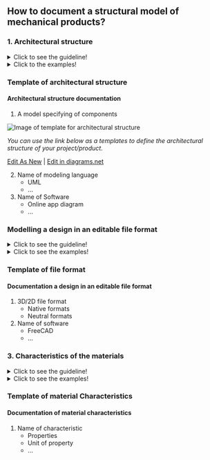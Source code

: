 ## **How to document a structural model of mechanical products?** 

 ### **1. Architectural structure**
<details>
  <summary>Click to see the guideline!</summary>
 
- **Definition:** *The architectural structure is a physical or logical layout of the components of a system design and their internal and external connections.*


 ```
1. What minimum documentation should the architectural structure provide?
  - A model specifying the kind of components and their sub-components in the format of a tree  or a graph

2. How to implement the architectural model?
  - Use modeling language for representation, such as 
    - SysML (Block Definition, Activity, or Internal Block diagram)
    - UML
  - Use open-source software for modeling the tree or graph representation, such as
    - Papyrus
    - Modelio
    - Capella 

   ``` 
 </details>
 
 <details>
  <summary>Click to the examples!</summary>
 
*The links below show some kinds of architectural structure of open-source projects*

#### *Example 1: architectural structure of* [MPS ventilator](https://www.monolithicpower.com/en/mps-open-source-ventilator)

![Image of Structural graph of PSLab](https://github.com/OPEN-NEXT/wp2.3_template/blob/main/Sources/Images/Architecture%20of%20mechanical%20structural%20model.jpg)

<a href="https://app.diagrams.net/#Hamerezoji1362%2Fdrawio-github%2Fmaster%2FArchitecture%20of%20mechanical%20structural%20model.drawio" target="_blank">Edit As New</a> | <a href="https://app.diagrams.net/#Hamerezoji1362%2Fdrawio-github%2Fmaster%2FArchitecture%20of%20mechanical%20structural%20model.png" target="_blank">Edit in diagrams.net</a>


#### *Example 2: Architectural structure of* [Makair ventilator](https://github.com/makers-for-life/makair) 

![Image of Architectural structure of Makair ventilator](https://github.com/OPEN-NEXT/wp2.3_template/blob/main/Sources/Images/Architectural%20structure%20of%20makair%20ventilator.jpg)

<a href="https://app.diagrams.net/#Hamerezoji1362%2Fdrawio-github%2Fmaster%2FArchitectural%20structure%20of%20makair%20ventilator.drawio" target="_blank">Edit As New</a> | <a href="https://app.diagrams.net/#Hamerezoji1362%2Fdrawio-github%2Fmaster%2FArchitectural%20structure%20of%20makair%20ventilator.png">Edit in diagrams.net</a>

#### *Example 3: architectural structure of* [GlasVent emergency ventilator in format of block diagram](https://onlinelibrary.wiley.com/doi/10.1002/gch2.202000046)
</details>

### Template of architectural structure
 
  #### Architectural structure documentation
  1. A model specifying of components
 
 ![Image of template for architectural structure ](https://github.com/OPEN-NEXT/wp2.3_Guideline-for-documentation-of-OSH-design-reuse/blob/main/Sources/Images/Architectural%20structure%20for%20template.jpg)
 
  *You can use the link below as a templates to define the architectural structure of your project/product.*
 
 <a href="https://app.diagrams.net/#Hamerezoji1362%2Fdrawio-github%2Fmaster%2FArchitectural%20model%20of%20mechanical%20structure%20for%20template.drawio" target="_blank">Edit As New</a> | <a href="https://app.diagrams.net/#Hamerezoji1362%2Fdrawio-github%2Fmaster%2F%20Architectural%20model%20of%20mechanical%20structure%20for%20template.png" target="_blank">Edit in diagrams.net</a>

 2. Name of modeling language
     * UML
     * ...
 3. Name of Software
     * Online app diagram
     * ...

 
### **Modelling a design in an editable file format**
<details>
  <summary>Click to see the guideline!</summary>
 
- **Definition:** *An editable file format is a standard way that information is encoded for storage and allow the makers to study, modify the geometry of a model and reuse it.* 

 ```
To reuse a design model, it should provide information consist of:

 1. Preferable 3D/2D file format
   - Editable file formats that could be:
     - Native formats such as .FCStd format of FreeCAD 
     - Neutral formats such as STEP files
 2. Preferable open-source software 
   - OpensCAD
   - Inkscape
   - FreeCAD
  ```
</details>

<details>
  <summary>Click to see the examples!</summary>
 
#### *Example of editable file formats:* 

*1. [Farmbot, Native CAD files](https://genesis.farm.bot/v1.5/Extras/cad)*

*2. [MIT Emergency Ventilator, Neutral CAD files](https://e-vent.mit.edu/resources/downloads/)*

*3. Types of CAD format of [transmagic](https://transmagic.com/cad-formats/)*
</details>

### Template of file format

 #### Documentation a design in an editable file format
  1. 3D/2D file format
     * Native formats
     * Neutral formats
  2. Name of software
     * FreeCAD
     * ...

 
### **3. Characteristics of the materials**
<details>
  <summary>Click to see the guideline!</summary>
 
- **Definition:** *The characteristics of the materials are those that identify the reactions of materials reactions to heat, electricity, light, force, etc.* 

  - *Selection of materials  based on factors including properties for [behavioral](https://github.com/OPEN-NEXT/wp2.3_template/tree/main/Documentation/3.%20Design/Behavioral%20model) analysis, [environmental impact](https://github.com/OPEN-NEXT/wp2.3_Guideline-for-documentation-of-OSH-design-reuse/tree/main/Documentation/8.%20Disposal), [manufacturing](https://github.com/OPEN-NEXT/wp2.3_template/tree/main/Documentation/4.%20Manufacturing) processes in design reuse.* 

```
  The material characteristics of mechanical parts consist: 
  
  1- Identifying the kind of characteristics and its properties: 
  
    - Mechanical characteristics like hardness, elasticity, plasticity, toughness, etc. 
    - Manufacturing properties like castability, machinability rating, etc.
    - Thermal characteristics like melting point,thermal conductivity, etc.
    - Electrical characteristics like electrical resistivity and conductibility, etc.
    - Chemical properties like corrosion resistance, surface tension, etc.
     
  ```
  </details>
  
  <details>
  <summary>Click to see the examples!</summary>
 
  #### *Example of material characteristics*:
  
*Figure below shows some physical properties of superalloy base elements.*

![Image of material characteristics](https://github.com/OPEN-NEXT/wp2.3_template/blob/main/Sources/Images/material%20characteristics%20example.jpg)

> Source: Kutz, M. ed., 2002. Handbook of materials selection. John Wiley & Sons.
  </details>
  
### Template of material Characteristics
 
  #### Documentation of material characteristics
  1. Name of characteristic
     * Properties
     * Unit of property
     * ...
 


